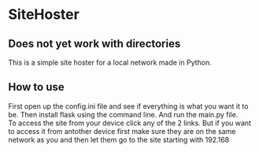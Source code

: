 # SiteHoster
## Does not yet work with directories
This is a simple site hoster for a local network made in Python.

## How to use
First open up the config.ini file and see if everything is what you want it to be. Then install flask using the command line. And run the main.py file.  
To access the site from your device click any of the 2 links. But if you want to access it from antother device first make sure they are on the same network as you and then let them go to the site starting with 192.168
